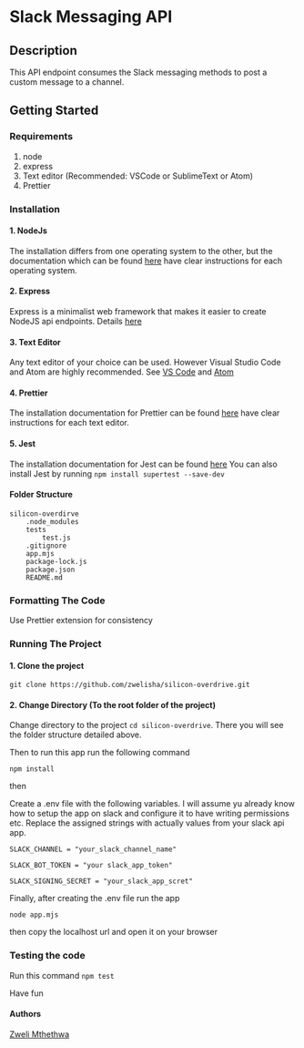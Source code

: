 # Slack Messaging API

## Description
This API endpoint consumes the Slack messaging methods to 
post a custom message to a channel.

## Getting Started

### Requirements

1. node
2. express
3. Text editor (Recommended: VSCode or SublimeText or Atom)
4. Prettier
   
### Installation

#### 1. NodeJs

The installation differs from one operating system to the other, but the documentation which can be found [here](https://nodejs.org/en) have clear instructions for each operating system.

#### 2. Express

Express is a minimalist web framework that makes it easier to create NodeJS api endpoints.
Details [here](https://expressjs.com/)

#### 3. Text Editor
Any text editor of your choice can be used. However Visual Studio Code and Atom are highly recommended. See [VS Code](https://code.visualstudio.com/) and [Atom](https://atom-editor.cc/)

#### 4. Prettier
The installation documentation for Prettier can be found [here](https://prettier.io/) have clear instructions for each text editor.

#### 5. Jest
The installation documentation for Jest can be found [here](https://jestjs.io/docs/getting-started)
You can also install Jest by running 
```npm install supertest --save-dev```

#### Folder Structure

```
silicon-overdirve
    .node_modules
    tests
        test.js
    .gitignore
    app.mjs
    package-lock.js
    package.json
    README.md
```

### Formatting The Code

Use Prettier extension for consistency

### Running The Project

#### 1. Clone the project
```
git clone https://github.com/zwelisha/silicon-overdrive.git
```

#### 2. Change Directory (To the root folder of the project)

Change directory to the project `cd silicon-overdrive`.
There you will see the folder structure detailed above.



Then to run this app run the following command

```
npm install
```
then 

Create a .env file with the following variables.
I will assume yu already know how to setup the app on slack and 
configure it to have writing permissions etc. Replace the assigned strings
with actually values from your slack api app.

```
SLACK_CHANNEL = "your_slack_channel_name"

SLACK_BOT_TOKEN = "your slack_app_token"

SLACK_SIGNING_SECRET = "your_slack_app_scret"
```

Finally, after creating the .env file run the app
```
node app.mjs
```
then copy the localhost url and open it on your browser

### Testing the code
Run this command 
```npm test```

Have fun

#### Authors

[Zweli Mthethwa](https://www.linkedin.com/in/zweli-mthethwa-244b45a8/)